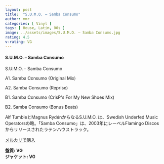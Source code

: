 ```yaml
---
layout: post
title:  "S.U.M.O. – Samba Consumo"
author: mmr
categories: [ Vinyl ]
tags: [ House, Latin, 00s ]
image: ../assets/images/S.U.M.O. – Samba Consumo.jpg
rating: 4.5
v-rating: VG
---
```


#### S.U.M.O. – Samba Consumo

S.U.M.O. – Samba Consumo

A1. Samba Consumo (Original Mix)

A2. Samba Consumo (Reprise)

B1. Samba Consumo (CrisP's For My New Shoes Mix)

B2. Samba Consumo (Bonus Beats)

Alf TumbleとMagnus RydénからなるS.U.M.O. は、Swedish Underfed Music Operatorsの略。「Samba Consumo」は、2003年にレーベルFlamingo Discosからリリースされたラテンハウストラック。

[メルカリで購入](https://jp.mercari.com/item/m71260292773?afid=6142608987)

<div class="mt-4 mb-4 d-flex align-items-center">
<strong class="mr-1">盤質: VG</strong>
</div>
<div class="mt-4 mb-4 d-flex align-items-center">
<strong class="mr-1">ジャケット: VG</strong>
</div>
